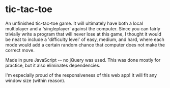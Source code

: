 # tic-tac-toe

An unfinished tic-tac-toe game. It will ultimately have both a local multiplayer and a 'singleplayer' against the computer. Since you can fairly trivially write a program that will never lose at this game, I thought it would be neat to include a 'difficulty level' of easy, medium, and hard, where each mode would add a certain random chance that computer does not make the correct move.

Made in pure JavaScript -- no jQuery was used. This was done mostly for practice, but it also eliminates dependencies.

I'm especially proud of the responsiveness of this web app! It will fit any window size (within reason).
